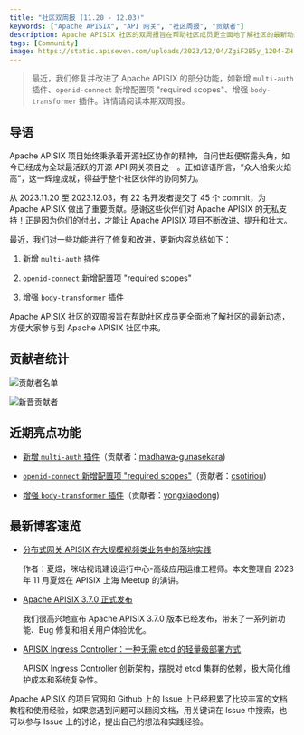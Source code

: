 ```yaml
---
title: "社区双周报 (11.20 - 12.03)"
keywords: ["Apache APISIX", "API 网关", "社区周报", "贡献者"]
description: Apache APISIX 社区的双周报旨在帮助社区成员更全面地了解社区的最新动态，方便大家参与到 Apache APISIX 社区中来。
tags: [Community]
image: https://static.apiseven.com/uploads/2023/12/04/ZgiF2B5y_1204-ZH.png
---
```

> 最近，我们修复并改进了 Apache APISIX 的部分功能，如新增 `multi-auth` 插件、`openid-connect` 新增配置项 "required scopes"、增强 `body-transformer` 插件。详情请阅读本期双周报。
<!--truncate-->

## 导语

Apache APISIX 项目始终秉承着开源社区协作的精神，自问世起便崭露头角，如今已经成为全球最活跃的开源 API 网关项目之一。正如谚语所言，“众人拾柴火焰高”，这一辉煌成就，得益于整个社区伙伴的协同努力。

从 2023.11.20 至 2023.12.03，有 22 名开发者提交了 45 个 commit，为 Apache APISIX 做出了重要贡献。感谢这些伙伴们对 Apache APISIX 的无私支持！正是因为你们的付出，才能让 Apache APISIX 项目不断改进、提升和壮大。

最近，我们对一些功能进行了修复和改进，更新内容总结如下：

1. 新增 `multi-auth` 插件

2. `openid-connect` 新增配置项 "required scopes"

3. 增强 `body-transformer` 插件

Apache APISIX 社区的双周报旨在帮助社区成员更全面地了解社区的最新动态，方便大家参与到 Apache APISIX 社区中来。

## 贡献者统计

![贡献者名单](https://static.apiseven.com/uploads/2023/12/04/PnNWmVdX_1204-Con.png)

![新晋贡献者](https://static.apiseven.com/uploads/2023/12/04/vrpTk1y4_1204-New.png)

## 近期亮点功能

- [新增 `multi-auth` 插件](https://github.com/apache/apisix/pull/10482)（贡献者：[madhawa-gunasekara](https://github.com/madhawa-gunasekara))

- [`openid-connect` 新增配置项 "required scopes"](https://github.com/apache/apisix/pull/10493)（贡献者：[csotiriou](https://github.com/csotiriou))

- [增强 `body-transformer` 插件](https://github.com/apache/apisix/pull/10496)（贡献者：[yongxiaodong](https://github.com/yongxiaodong))

## 最新博客速览

- [分布式网关 APISIX 在大规模视频类业务中的落地实践](https://apisix.apache.org/zh/blog/2023/11/30/migu-video-utilizes-apisix/)

  作者：夏煜，咪咕视讯建设运行中心-高级应用运维工程师。本文整理自 2023 年 11 月夏煜在 APISIX 上海 Meetup 的演讲。

- [Apache APISIX 3.7.0 正式发布](https://apisix.apache.org/zh/blog/2023/11/21/release-apache-apisix-3.7.0/)

  我们很高兴地宣布 Apache APISIX 3.7.0 版本已经发布，带来了一系列新功能、Bug 修复和相关用户体验优化。

- [APISIX Ingress Controller：一种无需 etcd 的轻量级部署方式](https://apisix.apache.org/zh/blog/2023/10/18/ingress-apisix/)

  APISIX Ingress Controller 创新架构，摆脱对 etcd 集群的依赖，极大简化维护成本和系统复杂性。

Apache APISIX 的项目官网和 Github 上的 Issue 上已经积累了比较丰富的文档教程和使用经验，如果您遇到问题可以翻阅文档，用关键词在 Issue 中搜索，也可以参与 Issue 上的讨论，提出自己的想法和实践经验。
